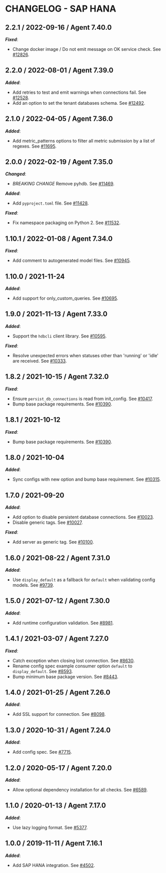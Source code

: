 # CHANGELOG - SAP HANA

## 2.2.1 / 2022-09-16 / Agent 7.40.0

***Fixed***: 

* Change docker image / Do not emit message on OK service check. See [#12826](https://github.com/DataDog/integrations-core/pull/12826).


## 2.2.0 / 2022-08-01 / Agent 7.39.0

***Added***: 

* Add retries to test and emit warnings when connections fail. See [#12528](https://github.com/DataDog/integrations-core/pull/12528).
* Add an option to set the tenant databases schema. See [#12492](https://github.com/DataDog/integrations-core/pull/12492).


## 2.1.0 / 2022-04-05 / Agent 7.36.0

***Added***: 

* Add metric_patterns options to filter all metric submission by a list of regexes. See [#11695](https://github.com/DataDog/integrations-core/pull/11695).


## 2.0.0 / 2022-02-19 / Agent 7.35.0

***Changed***: 

* *BREAKING CHANGE* Remove pyhdb. See [#11469](https://github.com/DataDog/integrations-core/pull/11469).

***Added***: 

* Add `pyproject.toml` file. See [#11428](https://github.com/DataDog/integrations-core/pull/11428).

***Fixed***: 

* Fix namespace packaging on Python 2. See [#11532](https://github.com/DataDog/integrations-core/pull/11532).


## 1.10.1 / 2022-01-08 / Agent 7.34.0

***Fixed***: 

* Add comment to autogenerated model files. See [#10945](https://github.com/DataDog/integrations-core/pull/10945).


## 1.10.0 / 2021-11-24

***Added***: 

* Add support for only_custom_queries. See [#10695](https://github.com/DataDog/integrations-core/pull/10695).


## 1.9.0 / 2021-11-13 / Agent 7.33.0

***Added***: 

* Support the `hdbcli` client library. See [#10595](https://github.com/DataDog/integrations-core/pull/10595).

***Fixed***: 

* Resolve unexpected errors when statuses other than 'running' or 'idle' are received. See [#10333](https://github.com/DataDog/integrations-core/pull/10333).


## 1.8.2 / 2021-10-15 / Agent 7.32.0

***Fixed***: 

* Ensure `persist_db_connections` is read from init_config. See [#10417](https://github.com/DataDog/integrations-core/pull/10417).
* Bump base package requirements. See [#10390](https://github.com/DataDog/integrations-core/pull/10390).


## 1.8.1 / 2021-10-12

***Fixed***: 

* Bump base package requirements. See [#10390](https://github.com/DataDog/integrations-core/pull/10390).


## 1.8.0 / 2021-10-04

***Added***: 

* Sync configs with new option and bump base requirement. See [#10315](https://github.com/DataDog/integrations-core/pull/10315).


## 1.7.0 / 2021-09-20

***Added***: 

* Add option to disable persistent database connections. See [#10023](https://github.com/DataDog/integrations-core/pull/10023).
* Disable generic tags. See [#10027](https://github.com/DataDog/integrations-core/pull/10027).

***Fixed***: 

* Add server as generic tag. See [#10100](https://github.com/DataDog/integrations-core/pull/10100).


## 1.6.0 / 2021-08-22 / Agent 7.31.0

***Added***: 

* Use `display_default` as a fallback for `default` when validating config models. See [#9739](https://github.com/DataDog/integrations-core/pull/9739).


## 1.5.0 / 2021-07-12 / Agent 7.30.0

***Added***: 

* Add runtime configuration validation. See [#8981](https://github.com/DataDog/integrations-core/pull/8981).


## 1.4.1 / 2021-03-07 / Agent 7.27.0

***Fixed***: 

* Catch exception when closing lost connection. See [#8630](https://github.com/DataDog/integrations-core/pull/8630).
* Rename config spec example consumer option `default` to `display_default`. See [#8593](https://github.com/DataDog/integrations-core/pull/8593).
* Bump minimum base package version. See [#8443](https://github.com/DataDog/integrations-core/pull/8443).


## 1.4.0 / 2021-01-25 / Agent 7.26.0

***Added***: 

* Add SSL support for connection. See [#8098](https://github.com/DataDog/integrations-core/pull/8098).


## 1.3.0 / 2020-10-31 / Agent 7.24.0

***Added***: 

* Add config spec. See [#7715](https://github.com/DataDog/integrations-core/pull/7715).


## 1.2.0 / 2020-05-17 / Agent 7.20.0

***Added***: 

* Allow optional dependency installation for all checks. See [#6589](https://github.com/DataDog/integrations-core/pull/6589).


## 1.1.0 / 2020-01-13 / Agent 7.17.0

***Added***: 

* Use lazy logging format. See [#5377](https://github.com/DataDog/integrations-core/pull/5377).


## 1.0.0 / 2019-11-11 / Agent 7.16.1

***Added***: 

* Add SAP HANA integration. See [#4502](https://github.com/DataDog/integrations-core/pull/4502).

